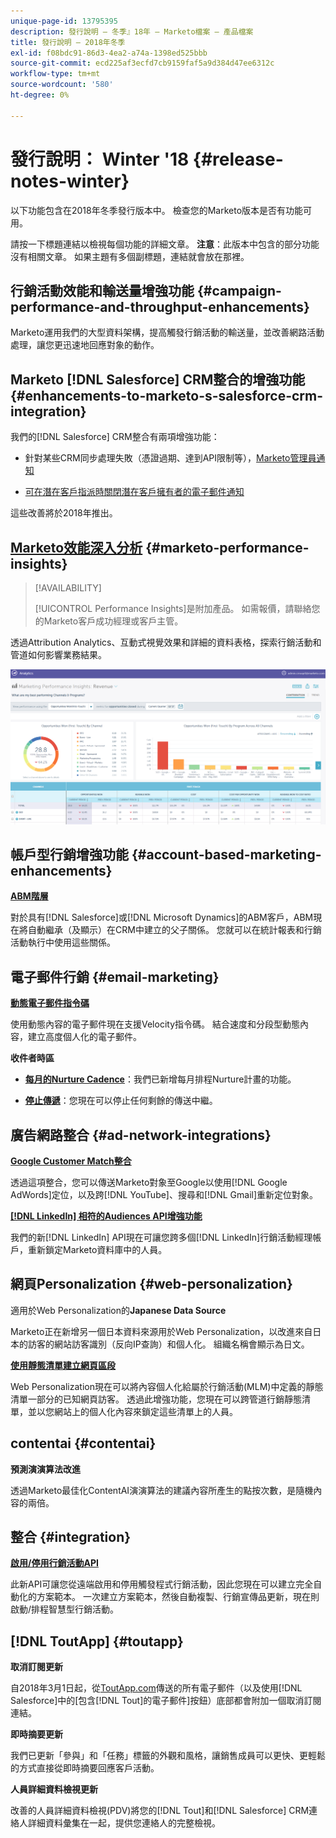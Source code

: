 ```yaml
---
unique-page-id: 13795395
description: 發行說明 — 冬季』18年 — Marketo檔案 — 產品檔案
title: 發行說明 — 2018年冬季
exl-id: f08bdc91-86d3-4ea2-a74a-1398ed525bbb
source-git-commit: ecd225af3ecfd7cb9159faf5a9d384d47ee6312c
workflow-type: tm+mt
source-wordcount: '580'
ht-degree: 0%

---
```


# 發行說明： Winter &#39;18 {#release-notes-winter}

以下功能包含在2018年冬季發行版本中。 檢查您的Marketo版本是否有功能可用。

請按一下標題連結以檢視每個功能的詳細文章。 **注意**：此版本中包含的部分功能沒有相關文章。 如果主題有多個副標題，連結就會放在那裡。

## 行銷活動效能和輸送量增強功能 {#campaign-performance-and-throughput-enhancements}

Marketo運用我們的大型資料架構，提高觸發行銷活動的輸送量，並改善網路活動處理，讓您更迅速地回應對象的動作。

## Marketo [!DNL Salesforce] CRM整合的增強功能 {#enhancements-to-marketo-s-salesforce-crm-integration}

我們的[!DNL Salesforce] CRM整合有兩項增強功能：

* 針對某些CRM同步處理失敗（憑證過期、達到API限制等），[Marketo管理員通知](/help/marketo/product-docs/core-marketo-concepts/miscellaneous/understanding-notifications/notification-types.md)

* [可在潛在客戶指派時關閉潛在客戶擁有者的電子郵件通知](/help/marketo/product-docs/crm-sync/salesforce-sync/setup/optional-steps/turn-off-email-notifications-to-lead-owner.md)

這些改善將於2018年推出。

## [Marketo效能深入分析](/help/marketo/product-docs/reporting/performance-insights/performance-insights-overview.md) {#marketo-performance-insights}

>[!AVAILABILITY]
>
>[!UICONTROL Performance Insights]是附加產品。 如需報價，請聯絡您的Marketo客戶成功經理或客戶主管。

透過Attribution Analytics、互動式視覺效果和詳細的資料表格，探索行銷活動和管道如何影響業務結果。

![](assets/image2018-2-5-7-3a55-3a46.png)

## 帳戶型行銷增強功能 {#account-based-marketing-enhancements}

**[ABM階層](/help/marketo/product-docs/target-account-management/target/named-accounts/tam-hierarchies.md)**

對於具有[!DNL Salesforce]或[!DNL Microsoft Dynamics]的ABM客戶，ABM現在將自動繼承（及顯示）在CRM中建立的父子關係。 您就可以在統計報表和行銷活動執行中使用這些關係。

## 電子郵件行銷 {#email-marketing}

**[動態電子郵件指令碼](/help/marketo/product-docs/email-marketing/general/using-tokens/create-an-email-script-token.md)**

使用動態內容的電子郵件現在支援Velocity指令碼。 結合速度和分段型動態內容，建立高度個人化的電子郵件。

**收件者時區**

* **[每月的Nurture Cadence](/help/marketo/product-docs/email-marketing/email-programs/email-program-actions/scheduling-with-recipient-time-zone/schedule-email-programs-with-recipient-time-zone.md)**：我們已新增每月排程Nurture計畫的功能。

* **[停止傳遞](/help/marketo/product-docs/email-marketing/email-programs/email-program-actions/scheduling-with-recipient-time-zone/abort-delivery-of-email-programs-scheduled-with-recipient-time-zone.md)**：您現在可以停止任何剩餘的傳送中繼。

## 廣告網路整合 {#ad-network-integrations}

**[Google Customer Match整合](/help/marketo/product-docs/demand-generation/ad-network-integrations/add-google-customer-match-as-a-launchpoint-service.md)**

透過這項整合，您可以傳送Marketo對象至Google以使用[!DNL Google AdWords]定位，以及跨[!DNL YouTube]、搜尋和[!DNL Gmail]重新定位對象。

**[[!DNL LinkedIn] 相符的Audiences API增強功能](/help/marketo/product-docs/demand-generation/ad-network-integrations/add-linkedin-matched-audiences-as-a-launchpoint-service.md)**

我們的新[!DNL LinkedIn] API現在可讓您跨多個[!DNL LinkedIn]行銷活動經理帳戶，重新鎖定Marketo資料庫中的人員。

## 網頁Personalization {#web-personalization}

適用於Web Personalization的&#x200B;**Japanese Data Source**

Marketo正在新增另一個日本資料來源用於Web Personalization，以改進來自日本的訪客的網站訪客識別（反向IP查詢）和個人化。 組織名稱會顯示為日文。

**[使用靜態清單建立網頁區段](/help/marketo/product-docs/web-personalization/using-web-segments/create-a-segment-using-a-static-list.md)**

Web Personalization現在可以將內容個人化給屬於行銷活動(MLM)中定義的靜態清單一部分的已知網頁訪客。 透過此增強功能，您現在可以跨管道行銷靜態清單，並以您網站上的個人化內容來鎖定這些清單上的人員。

## contentai {#contentai}

**預測演演算法改進**

透過Marketo最佳化ContentAI演演算法的建議內容所產生的點按次數，是隨機內容的兩倍。

## 整合 {#integration}

**[啟用/停用行銷活動API](https://developers.marketo.com/rest-api/assets/smart-campaigns/)**

此新API可讓您從遠端啟用和停用觸發程式行銷活動，因此您現在可以建立完全自動化的方案範本。 一次建立方案範本，然後自動複製、行銷宣傳品更新，現在則啟動/排程智慧型行銷活動。

## [!DNL ToutApp] {#toutapp}

**取消訂閱更新**

自2018年3月1日起，從[ToutApp.com](https://ToutApp.com)傳送的所有電子郵件（以及使用[!DNL Salesforce]中的[包含[!DNL Tout]的電子郵件]按鈕）底部都會附加一個取消訂閱連結。

**即時摘要更新**

我們已更新「參與」和「任務」標籤的外觀和風格，讓銷售成員可以更快、更輕鬆的方式直接從即時摘要回應客戶活動。

**人員詳細資料檢視更新**

改善的人員詳細資料檢視(PDV)將您的[!DNL Tout]和[!DNL Salesforce] CRM連絡人詳細資料彙集在一起，提供您連絡人的完整檢視。
